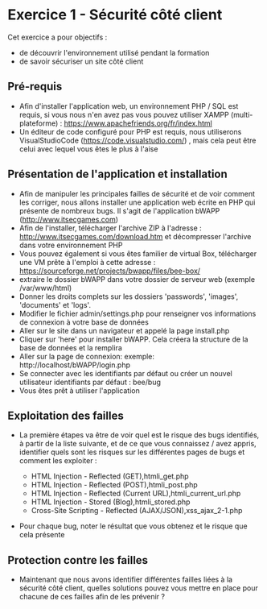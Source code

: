 # Exercice 1 - Sécurité côté client

Cet exercice a pour objectifs : 

* de découvrir l'environnement utilisé pendant la formation
* de savoir sécuriser un site côté client

## Pré-requis

* Afin d'installer l'application web, un environnement PHP / SQL est requis, si vous nous n'en avez pas vous pouvez utiliser XAMPP (multi-plateforme) : https://www.apachefriends.org/fr/index.html
* Un éditeur de code configuré pour PHP est requis, nous utiliserons VisualStudioCode (https://code.visualstudio.com/) , mais cela peut être celui avec lequel vous êtes le plus à l'aise 

## Présentation de l'application et installation

* Afin de manipuler les principales failles de sécurité et de voir comment les corriger, nous allons installer une application web écrite en PHP qui présente de nombreux bugs. Il s'agit de l'application bWAPP (http://www.itsecgames.com)
* Afin de l'installer, télécharger l'archive ZIP à l'adresse : http://www.itsecgames.com/download.htm et décompresser l'archive dans votre environnement PHP
* Vous pouvez également si vous êtes familier de virtual Box, télécharger une VM prête à l'emploi à cette adresse : https://sourceforge.net/projects/bwapp/files/bee-box/ 
* extraire le dossier bWAPP dans votre dossier de serveur web (exemple /var/www/html)
* Donner les droits complets sur les dossiers 'passwords', 'images', 'documents' et 'logs'. 
* Modifier le fichier admin/settings.php pour renseigner vos informations de connexion à votre base de données
* Aller sur le site dans un navigateur et appelé la page install.php
* Cliquer sur 'here' pour installer bWAPP. Cela créera la structure de la base de données et la remplira
* Aller sur la page de connexion: 	exemple: http://localhost/bWAPP/login.php
* Se connecter avec les identifiants par défaut ou créer un nouvel utilisateur
identifiants par défaut : bee/bug
* Vous êtes prêt à utiliser l'application

## Exploitation des failles

* La première étapes va être de voir quel est le risque des bugs identifiés, à partir de la liste suivante, et de ce que vous connaissez / avez appris, identifier quels sont les risques sur les différentes pages de bugs et comment les exploiter :
    * HTML Injection - Reflected (GET),htmli_get.php
    * HTML Injection - Reflected (POST),htmli_post.php
    * HTML Injection - Reflected (Current URL),htmli_current_url.php
    * HTML Injection - Stored (Blog),htmli_stored.php
    * Cross-Site Scripting - Reflected (AJAX/JSON),xss_ajax_2-1.php

* Pour chaque bug, noter le résultat que vous obtenez et le risque que cela présente



## Protection contre les failles

* Maintenant que nous avons identifier différentes failles liées à la sécurité côté client, quelles solutions pouvez vous mettre en place pour chacune de ces failles afin de les prévenir ?
